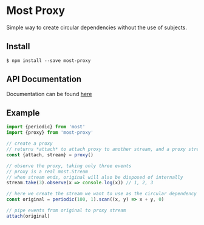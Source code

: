 # Most Proxy

Simple way to create circular dependencies without the use of subjects.

## Install
```shell
$ npm install --save most-proxy
```

## API Documentation

Documentation can be found [here](https://tylors.github.io/most-proxy/doc/index.html)

## Example

```js
import {periodic} from 'most'
import {proxy} from 'most-proxy'

// create a proxy
// returns *attach* to attach proxy to another stream, and a proxy stream *stream*
const {attach, stream} = proxy()

// observe the proxy, taking only three events
// proxy is a real most.Stream
// when stream ends, original will also be disposed of internally
stream.take(3).observe(x => console.log(x)) // 1, 2, 3

// here we create the stream we want to use as the circular dependency
const original = periodic(100, 1).scan((x, y) => x + y, 0)

// pipe events from original to proxy stream
attach(original)
```
